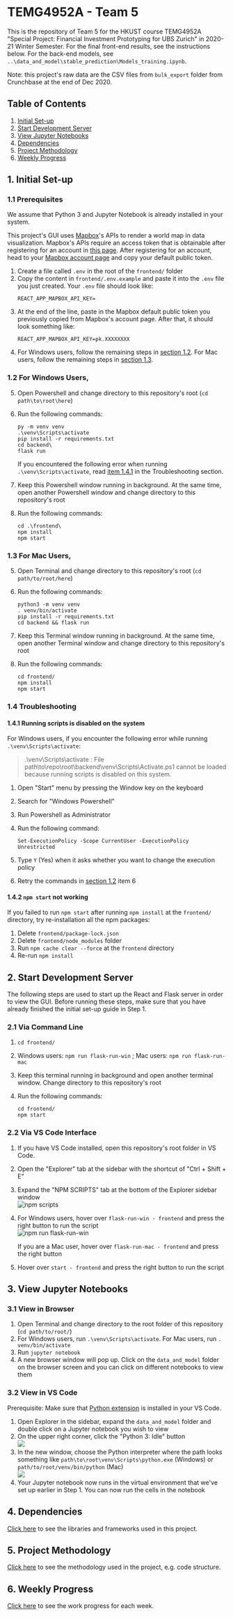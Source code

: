 # TEMG4952A - Team 5

This is the repository of Team 5 for the HKUST course TEMG4952A "Special Project: Financial Investment Prototyping for UBS Zurich" in 2020-21 Winter Semester. For the final front-end results, see the instructions below. For the back-end models, see `..\data_and_model\stable_prediction\Models_training.ipynb`.

Note: this project's raw data are the CSV files from `bulk_export` folder from Crunchbase at the end of Dec 2020.

## Table of Contents

1. [Initial Set-up](#1-initial-set-up)
2. [Start Development Server](#2-start-development-server)
3. [View Jupyter Notebooks](#3-view-jupyter-notebooks)
4. [Dependencies](#4-dependencies)
5. [Project Methodology](#5-project-methodology)
6. [Weekly Progress](#6-weekly-progress)

## 1. Initial Set-up

### 1.1 Prerequisites

We assume that Python 3 and Jupyter Notebook is already installed in your system.

This project's GUI uses [Mapbox](https://www.mapbox.com/maps/)'s APIs to render a world map in data visualization. Mapbox's APIs require an access token that is obtainable after registering for an account in [this page](https://account.mapbox.com/auth/signup/). After registering for an account, head to your [Mapbox account page](https://account.mapbox.com/) and copy your default public token.

1. Create a file called `.env` in the root of the `frontend/` folder
2. Copy the content in `frontend/.env.example` and paste it into the `.env` file you just created. Your `.env` file should look like:
   ```
   REACT_APP_MAPBOX_API_KEY=
   ```
3. At the end of the line, paste in the Mapbox default public token you previously copied from Mapbox's account page. After that, it should look something like:
   ```
   REACT_APP_MAPBOX_API_KEY=pk.XXXXXXXX
   ```
4. For Windows users, follow the remaining steps in [section 1.2](#12-for-windows-users). For Mac users, follow the remaining steps in [section 1.3](#13-for-mac-users).

### 1.2 For Windows Users,

5. Open Powershell and change directory to this repository's root (`cd path\to\root\here`)
6. Run the following commands:

   ```
   py -m venv venv
   .\venv\Scripts\activate
   pip install -r requirements.txt
   cd backend\
   flask run
   ```

   If you encountered the following error when running `.\venv\Scripts\activate`, read [item 1.4.1](#141-running-scripts-is-disabled-on-the-system) in the Troubleshooting section.

7. Keep this Powershell window running in background. At the same time, open another Powershell window and change directory to this repository's root
8. Run the following commands:

   ```
   cd .\frontend\
   npm install
   npm start
   ```

### 1.3 For Mac Users,

5. Open Terminal and change directory to this repository's root (`cd path/to/root/here`)
6. Run the following commands:

   ```
   python3 -m venv venv
   . venv/bin/activate
   pip install -r requirements.txt
   cd backend && flask run
   ```

7. Keep this Terminal window running in background. At the same time, open another Terminal window and change directory to this repository's root
8. Run the following commands:

   ```
   cd frontend/
   npm install
   npm start
   ```

### 1.4 Troubleshooting

#### 1.4.1 Running scripts is disabled on the system

For Windows users, if you encounter the following error while running `.\venv\Scripts\activate`:

> .\venv\Scripts\activate : File path\to\repo\root\backend\venv\Scripts\Activate.ps1 cannot be loaded because running scripts is disabled on this system.

1. Open "Start" menu by pressing the Window key on the keyboard
2. Search for "Windows Powershell"
3. Run Powershell as Administrator
4. Run the following command:

   `Set-ExecutionPolicy -Scope CurrentUser -ExecutionPolicy Unrestricted`

5. Type `Y` (Yes) when it asks whether you want to change the execution policy
6. Retry the commands in [section 1.2](#12-for-windows-users) item 6

#### 1.4.2 `npm start` not working

If you failed to run `npm start` after running `npm install` at the `frontend/` directory, try re-installation all the npm packages:

1. Delete `frontend/package-lock.json`
2. Delete `frontend/node_modules` folder
3. Run `npm cache clear --force` at the `frontend` directory
4. Re-run `npm install`

## 2. Start Development Server

The following steps are used to start up the React and Flask server in order to view the GUI. Before running these steps, make sure that you have already finished the initial set-up guide in Step 1.

### 2.1 Via Command Line

1. `cd frontend/`
2. Windows users: `npm run flask-run-win` ; Mac users: `npm run flask-run-mac`
3. Keep this terminal running in background and open another terminal window. Change directory to this repository's root
4. Run the following commands:

   ```
   cd frontend/
   npm start
   ```

### 2.2 Via VS Code Interface

1. If you have VS Code installed, open this repository's root folder in VS Code.
2. Open the "Explorer" tab at the sidebar with the shortcut of "Ctrl + Shift + E"
3. Expand the "NPM SCRIPTS" tab at the bottom of the Explorer sidebar window
   <br />
   ![npm scripts](./pics/vs_code_npm_scripts.png)
4. For Windows users, hover over `flask-run-win - frontend` and press the right button to run the script
   <br />
   ![npm run flask-run-win](./pics/vs_code_click_flask-run-win.png)

   If you are a Mac user, hover over `flask-run-mac - frontend` and press the right button

5. Hover over `start - frontend` and press the right button to run the script

## 3. View Jupyter Notebooks

### 3.1 View in Browser

1. Open Terminal and change directory to the root folder of this repository (`cd path/to/root/`)
2. For Windows users, run `.\venv\Scripts\activate`. For Mac users, run `. venv/bin/activate`
3. Run `jupyter notebook`
4. A new browser window will pop up. Click on the `data_and_model` folder on the browser screen and you can click on different notebooks to view them

### 3.2 View in VS Code

Prerequisite: Make sure that [Python extension](https://marketplace.visualstudio.com/items?itemName=ms-python.python) is installed in your VS Code.

1. Open Explorer in the sidebar, expand the `data_and_model` folder and double click on a Jupyter notebook you wish to view
2. On the upper right corner, click the "Python 3: Idle" button
   <br />
   ![](./pics/vs_code_choose_python.png)
3. In the new window, choose the Python interpreter where the path looks something like `path\to\root\venv\Scripts\python.exe` (Windows) or `path/to/root/venv/bin/python` (Mac)
   <br />
   ![](./pics/vs_code_choose_python2.png)
4. Your Jupyter notebook now runs in the virtual environment that we've set up earlier in Step 1. You can now run the cells in the notebook

## 4. Dependencies

[Click here](./Dependencies.md) to see the libraries and frameworks used in this project.

## 5. Project Methodology

[Click here](./ProjectMethodology.md) to see the methodology used in the project, e.g. code structure.

## 6. Weekly Progress

[Click here](./WeeklyProgress.md) to see the work progress for each week.
